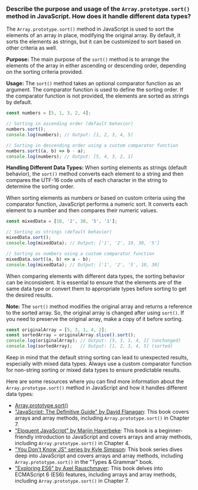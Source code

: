 ### Describe the purpose and usage of the `Array.prototype.sort()` method in JavaScript. How does it handle different data types?

The `Array.prototype.sort()` method in JavaScript is used to sort the elements of an array in place, modifying the original array. By default, it sorts the elements as strings, but it can be customized to sort based on other criteria as well.

**Purpose:**
The main purpose of the `sort()` method is to arrange the elements of the array in either ascending or descending order, depending on the sorting criteria provided.

**Usage:**
The `sort()` method takes an optional comparator function as an argument. The comparator function is used to define the sorting order. If the comparator function is not provided, the elements are sorted as strings by default.

```javascript
const numbers = [5, 1, 3, 2, 4];

// Sorting in ascending order (default behavior)
numbers.sort();
console.log(numbers); // Output: [1, 2, 3, 4, 5]

// Sorting in descending order using a custom comparator function
numbers.sort((a, b) => b - a);
console.log(numbers); // Output: [5, 4, 3, 2, 1]
```

**Handling Different Data Types:**
When sorting elements as strings (default behavior), the `sort()` method converts each element to a string and then compares the UTF-16 code units of each character in the string to determine the sorting order.

When sorting elements as numbers or based on custom criteria using the comparator function, JavaScript performs a numeric sort. It converts each element to a number and then compares their numeric values.

```javascript
const mixedData = [10, '2', 30, '5', '1'];

// Sorting as strings (default behavior)
mixedData.sort();
console.log(mixedData); // Output: ['1', '2', 10, 30, '5']

// Sorting as numbers using a custom comparator function
mixedData.sort((a, b) => a - b);
console.log(mixedData); // Output: ['1', '2', '5', 10, 30]
```

When comparing elements with different data types, the sorting behavior can be inconsistent. It is essential to ensure that the elements are of the same data type or convert them to appropriate types before sorting to get the desired results.

**Note:** The `sort()` method modifies the original array and returns a reference to the sorted array. So, the original array is changed after using `sort()`. If you need to preserve the original array, make a copy of it before sorting.

```javascript
const originalArray = [5, 3, 1, 4, 2];
const sortedArray = originalArray.slice().sort();
console.log(originalArray); // Output: [5, 3, 1, 4, 2] (unchanged)
console.log(sortedArray);   // Output: [1, 2, 3, 4, 5] (sorted)
```

Keep in mind that the default string sorting can lead to unexpected results, especially with mixed data types. Always use a custom comparator function for non-string sorting or mixed data types to ensure predictable results.

Here are some resources where you can find more information about the `Array.prototype.sort()` method in JavaScript and how it handles different data types:

- [Array.prototype.sort()](https://developer.mozilla.org/en-US/docs/Web/JavaScript/Reference/Global_Objects/Array/sort)
- ["JavaScript: The Definitive Guide" by David Flanagan](https://www.oreilly.com/library/view/javascript-the-definitive/9781449393854/): This book covers arrays and array methods, including `Array.prototype.sort()` in Chapter 7.
- ["Eloquent JavaScript" by Marijn Haverbeke](https://eloquentjavascript.net/): This book is a beginner-friendly introduction to JavaScript and covers arrays and array methods, including `Array.prototype.sort()` in Chapter 4.
- ["You Don't Know JS" series by Kyle Simpson](https://github.com/getify/You-Dont-Know-JS/tree/2nd-ed/types%20%26%20grammar): This book series dives deep into JavaScript and covers arrays and array methods, including `Array.prototype.sort()` in the "Types & Grammar" book.
- ["Exploring ES6" by Axel Rauschmayer](https://exploringjs.com/es6/): This book delves into ECMAScript 6 (ES6) features, including arrays and array methods, including `Array.prototype.sort()` in Chapter 7.
